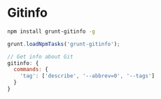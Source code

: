 # Gitinfo

```sh
npm install grunt-gitinfo -g
```

```js
grunt.loadNpmTasks('grunt-gitinfo');
```

```js
// Get info about Git
gitinfo: {
  commands: {
    'tag': ['describe', '--abbrev=0', '--tags']
  }
}
```
